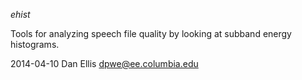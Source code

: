 _ehist_

Tools for analyzing speech file quality by looking at subband energy histograms.

2014-04-10 Dan Ellis dpwe@ee.columbia.edu
